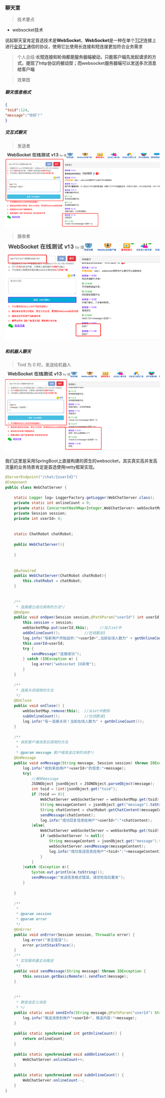 ### 聊天室



>技术要点

* websocket技术



说起聊天室肯定首选技术是**WebSocket**，**WebSocket**是一种在单个[TCP](https://baike.baidu.com/item/TCP)连接上进行[全双工](https://baike.baidu.com/item/全双工)通信的协议，使用它比使用长连接和短连接更加符合业务需求

> 个人总结:**长短连接和轮询都是服务器端被动，只能客户端先发起请求的方式，提现了http协议的被动型；而websocket服务器端可以发送多次消息给客户端**





> 效果图

##### 聊天信息格式

```json
{
"toid":124,
"message":"你好？"
}
```



##### 交互式聊天

> 发送者

![image-20190429110226303](img/image-20190429110226303.png)

> 接收者

![image-20190429110557143](img/image-201904291105571431.png)



##### 和机器人聊天

> Toid 为 0 时，发送给机器人

![image-20190429110500966](img/image-201904291102261303.png)



我们这里是采用SpringBoot上直接构建的原生的websocket，其实真实高并发高流量的业务场景肯定是首选使用netty框架实现。



```java
@ServerEndpoint("/chat/{userId}")
@Component
public class WebChatServer {

    static Logger log= LoggerFactory.getLogger(WebChatServer.class);
    private static int onlineCount = 0;
    private static ConcurrentHashMap<Integer,WebChatServer> webSocketMap = new ConcurrentHashMap<>();
    private Session session;
    private int userId= 0;


    static ChatRobot chatRobot;

    public WebChatServer(){

    }


    @Autowired
    public WebChatServer(ChatRobot chatRobot){
        this.chatRobot = chatRobot;
    }


    /**
     * 连接建立成功调用的方法*/
    @OnOpen
    public void onOpen(Session session,@PathParam("userId") int userId) {
        this.session = session;
        webSocketMap.put(userId,this);     //加入set中
        addOnlineCount();           //在线数加1
        log.info("有新用户开始监听:"+userId+",当前在线人数为" + getOnlineCount());
        this.userId=userId;
        try {
            sendMessage("连接成功");
        } catch (IOException e) {
            log.error("websocket IO异常");
        }
    }

    /**
     * 连接关闭调用的方法
     */
    @OnClose
    public void onClose() {
        webSocketMap.remove(this);  //从set中删除
        subOnlineCount();           //在线数减1
        log.info("有一连接关闭！当前在线人数为" + getOnlineCount());
    }

    /**
     * 收到客户端消息后调用的方法
     *
     * @param message 客户端发送过来的消息*/
    @OnMessage
    public void onMessage(String message, Session session) throws IOException {
        log.info("收到来自用户"+userId+"的信息:"+message);
        try{
            //解析message
            JSONObject jsonObject = JSONObject.parseObject(message);
            int toid = (int)jsonObject.get("toid");
            if (toid == 0){
                WebChatServer webSocketServer = webSocketMap.get(toid);
                String messageContent = jsonObject.get("message").toString();
                String chatContent = chatRobot.getChatContent(messageContent);
                sendMessage(chatContent);
                log.info("成功回复信息给用户"+userId+":"+chatContent);
            }else{
                WebChatServer webSocketServer = webSocketMap.get(toid);
                if (webSocketServer != null){
                    String messageContent = jsonObject.get("message").toString();
                    webSocketServer.sendMessage(messageContent);
                    log.info("成功发送信息给用户"+toid+":"+messageContent);
                }
            }
        }catch (Exception e){
            System.out.println(e.toString());
            sendMessage("发送信息格式错误，请您检验后重发");
        }

    }

    /**
     *
     * @param session
     * @param error
     */
    @OnError
    public void onError(Session session, Throwable error) {
        log.error("发生错误");
        error.printStackTrace();
    }
    /**
     * 实现服务器主动推送
     */
    public void sendMessage(String message) throws IOException {
        this.session.getBasicRemote().sendText(message);
    }


    /**
     * 群发自定义消息
     * */
    public static void sendInfo(String message,@PathParam("userId") String userId) throws IOException {
        log.info("推送消息到用户"+userId+"，推送内容:"+message);
    }

    public static synchronized int getOnlineCount() {
        return onlineCount;
    }

    public static synchronized void addOnlineCount() {
        WebChatServer.onlineCount++;
    }

    public static synchronized void subOnlineCount() {
        WebChatServer.onlineCount--;
    }
}
```

